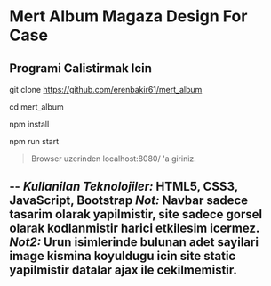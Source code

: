 # Mert Album Magaza Design For Case

## Programi Calistirmak Icin


git clone https://github.com/erenbakir61/mert_album

cd mert_album

npm install

npm run start



> Browser uzerinden localhost:8080/ 'a giriniz.



--
*Kullanilan Teknolojiler:*  HTML5, CSS3, JavaScript, Bootstrap
*Not:* Navbar sadece tasarim olarak yapilmistir, site sadece gorsel olarak kodlanmistir harici etkilesim icermez.
*Not2:* Urun isimlerinde bulunan adet sayilari image kismina koyuldugu icin site static yapilmistir datalar ajax ile cekilmemistir.
--
